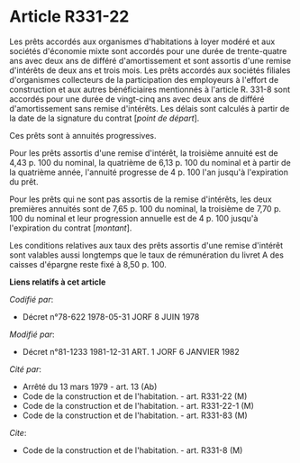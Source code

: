 # Article R331-22

Les prêts accordés aux organismes d'habitations à loyer modéré et aux sociétés d'économie mixte sont accordés pour une durée
de trente-quatre ans avec deux ans de différé d'amortissement et sont assortis d'une remise d'intérêts de deux ans et trois
mois. Les prêts accordés aux sociétés filiales d'organismes collecteurs de la participation des employeurs à l'effort de
construction et aux autres bénéficiaires mentionnés à l'article R. 331-8 sont accordés pour une durée de vingt-cinq ans avec
deux ans de différé d'amortissement sans remise d'intérêts. Les délais sont calculés à partir de la date de la signature du
contrat [*point de départ*].

Ces prêts sont à annuités progressives.

Pour les prêts assortis d'une remise d'intérêt, la troisième annuité est de 4,43 p. 100 du nominal, la quatrième de 6,13 p.
100 du nominal et à partir de la quatrième année, l'annuité progresse de 4 p. 100 l'an jusqu'à l'expiration du prêt.

Pour les prêts qui ne sont pas assortis de la remise d'intérêts, les deux premières annuités sont de 7,65 p. 100 du nominal,
la troisième de 7,70 p. 100 du nominal et leur progression annuelle est de 4 p. 100 jusqu'à l'expiration du contrat
[*montant*].

Les conditions relatives aux taux des prêts assortis d'une remise d'intérêt sont valables aussi longtemps que le taux de
rémunération du livret A des caisses d'épargne reste fixé à 8,50 p. 100.

**Liens relatifs à cet article**

_Codifié par_:

  - Décret n°78-622 1978-05-31 JORF 8 JUIN 1978

_Modifié par_:

  - Décret n°81-1233 1981-12-31 ART. 1 JORF 6 JANVIER 1982

_Cité par_:

  - Arrêté du 13 mars 1979 - art. 13 (Ab)
  - Code de la construction et de l'habitation. - art. R331-22 (M)
  - Code de la construction et de l'habitation. - art. R331-22-1 (M)
  - Code de la construction et de l'habitation. - art. R331-83 (M)

_Cite_:

  - Code de la construction et de l'habitation. - art. R331-8 (M)
